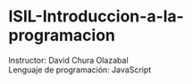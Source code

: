 # ISIL-Introduccion-a-la-programacion
Instructor: David Chura Olazabal <br>
Lenguaje de programación: JavaScript
